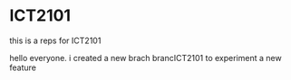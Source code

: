 # ICT2101
this is a reps for ICT2101

hello everyone.
i created a new brach brancICT2101 to experiment a new feature 
